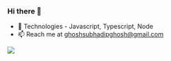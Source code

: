 ### Hi there 👋

- 💖 Technologies - Javascript, Typescript, Node
- 📫 Reach me at ghoshsubhadipghosh@gmail.com


<img align="center" src="https://github-readme-stats.vercel.app/api?username=subhadipghs&show_icons=true&layout=compact&count_private=true&theme=dracula" />
<!--   <img align="center" width="340" height="340" src="https://github-readme-stats.vercel.app/api/top-langs/?username=subhadipghs&layout=compact&theme=dracula&hide=css" /> -->
  <!-- <p><img src="https://github-readme-stats.vercel.app/api/wakatime?username=@subhadipghs" /></p> -->


